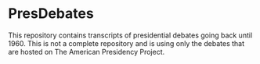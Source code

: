 # PresDebates
This repository contains transcripts of presidential debates going back until 1960. This is not a complete repository and is using only the debates that are hosted on The American Presidency Project.
